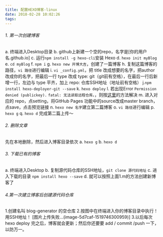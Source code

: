 ```yaml
---
title: 配置HEXO博客-linux
date: 2018-02-28 10:02:26
tags:
---
```

###### 1. 第一次创建博客
a. 终端进入Desktop目录
b. github上新建一个空的repo，名字是[你的用户名.github.io]
c. 运行`npm install -g hexo-cli`安装 Hexo 
d. `hexo init myBlog`
e. `cd myBlog`
f. `npm i`
g. `hexo new 开博大吉`，创建了一篇博客
h. 复制这篇博客的路径，`vi 路径`进行编辑
i. `vi _config.yml`，把 title 改成想要的名字，把author 改成你的名字，把最后一行 type 改成 type: git（git前有空格），在最后一行后新增一行，左边与 type 平齐，加上 repo: 仓库SSH地址（地址前有空格）
j.`npm install hexo-deployer-git --save`
k. `hexo deploy`
l. 若出现Error
`Permission denied (publickey).`
`fatal: 无法读取远程仓库。`，则按[这里](https://stackoverflow.com/questions/19660744/git-push-permission-denied-public-key)的方法解决
m. 进入对应的 repo，点setting，将GitHub Pages 功能中的source改成master branch，点save，点击预览链接
n. `hexo new 名字`建立第二篇博客 
o. `vi 路径`进行编辑
p. `hexo g`
q. `hexo d` 完成第二篇上传～
###### 2. 删除文章
先在本地删除，然后进入博客目录依次
a. `hexo g`
b. `hexo d`
###### 3. 下载已有的博客
a. 终端进入Desktop
b. 复制源代码仓库的SSH地址，`git clone 源代码地址`
c. 进入下载的目录 `npm install hexo --save`
d. 就可以按照上面1.m的方法创建新博客了

###### 4.第一次建立博客后创建源代码仓库
1.创建名叫 blog-generator 的空仓库
2.按图中在终端进入你的博客目录中执行！用SSH地址！ [图片上传失败...(image-5d7caf-1519746300959)]
3.以后每次 hexo deploy 完之后，博客就会更新；然后你还要要 add / commit /push 一下，以防万一。
